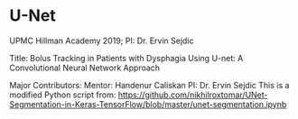 # U-Net

UPMC Hillman Academy 2019; PI: Dr. Ervin Sejdic

Title: Bolus Tracking in Patients with Dysphagia Using U-net: A Convolutional Neural Network Approach

Major Contributors: Mentor: Handenur Caliskan 
                    PI: Dr. Ervin Sejdic
                    This is a modified Python script from: https://github.com/nikhilroxtomar/UNet-Segmentation-in-Keras-TensorFlow/blob/master/unet-segmentation.ipynb

